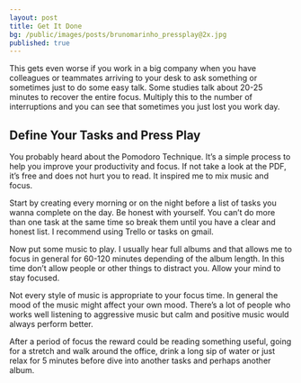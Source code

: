 ```yaml
---
layout: post
title: Get It Done
bg: /public/images/posts/brunomarinho_pressplay@2x.jpg
published: true
---
```


This gets even worse if you work in a big company when you have colleagues or teammates arriving to your desk to ask something or sometimes just to do some easy talk. Some studies talk about 20-25 minutes to recover the entire focus. Multiply this to the number of interruptions and you can see that sometimes you just lost you work day.

## Define Your Tasks and Press Play
You probably heard about the Pomodoro Technique. It’s a simple process to help you improve your productivity and focus. If not take a look at the PDF, it’s free and does not hurt you to read. It inspired me to mix music and focus.

Start by creating every morning or on the night before a list of tasks you wanna complete on the day. Be honest with yourself. You can’t do more than one task at the same time so break them until you have a clear and honest list. I recommend using Trello or tasks on gmail.

Now put some music to play. I usually hear full albums and that allows me to focus in general for 60-120 minutes depending of the album length. In this time don’t allow people or other things to distract you. Allow your mind to stay focused.

Not every style of music is appropriate to your focus time. In general the mood of the music might affect your own mood. There’s a lot of people who works well listening to aggressive music but calm and positive music would always perform better.

After a period of focus the reward could be reading something useful, going for a stretch and walk around the office, drink a long sip of water or just relax for 5 minutes before dive into another tasks and perhaps another album.
